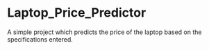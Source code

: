 # Laptop_Price_Predictor
A simple project which predicts the price of the laptop based on the specifications entered.
